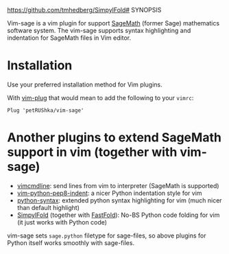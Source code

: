 https://github.com/tmhedberg/SimpylFold# SYNOPSIS

Vim-sage is a vim plugin for support [SageMath](https://www.sagemath.org/) (former Sage) mathematics software system. The vim-sage supports syntax highlighting and indentation for SageMath files in Vim editor.

# Installation

Use your preferred installation method for Vim plugins.

With [vim-plug](https://github.com/junegunn/vim-plug) that would mean to add the following to your `vimrc`:

```vim
Plug 'petRUShka/vim-sage'
```

# Another plugins to extend SageMath support in vim (together with vim-sage)

- [vimcmdline](https://github.com/jalvesaq/vimcmdline): send lines from vim to interpreter (SageMath is supported)
- [vim-python-pep8-indent](https://github.com/Vimjas/vim-python-pep8-indent): a nicer Python indentation style for vim
- [python-syntax](https://github.com/vim-python/python-syntax): extended python syntax highlighting for vim (much nicer than default highlight)
- [SimpylFold](https://github.com/tmhedberg/SimpylFold) (together with [FastFold](https://github.com/Konfekt/FastFold)): 
No-BS Python code folding for vim (it just works with Python code)


vim-sage sets `sage.python` filetype for sage-files, so above plugins for Python itself works smoothly with sage-files.
